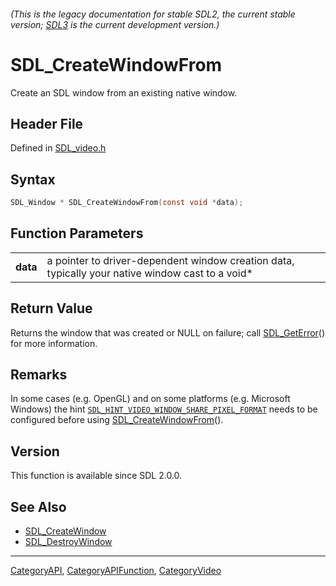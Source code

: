 ###### (This is the legacy documentation for stable SDL2, the current stable version; [SDL3](https://wiki.libsdl.org/SDL3/) is the current development version.)
# SDL_CreateWindowFrom

Create an SDL window from an existing native window.

## Header File

Defined in [SDL_video.h](https://github.com/libsdl-org/SDL/blob/SDL2/include/SDL_video.h)

## Syntax

```c
SDL_Window * SDL_CreateWindowFrom(const void *data);

```

## Function Parameters

|              |                                                                                                  |
| ------------ | ------------------------------------------------------------------------------------------------ |
| **data**     | a pointer to driver-dependent window creation data, typically your native window cast to a void* |

## Return Value

Returns the window that was created or NULL on failure; call
[SDL_GetError](SDL_GetError)() for more information.

## Remarks

In some cases (e.g. OpenGL) and on some platforms (e.g. Microsoft Windows)
the hint
[`SDL_HINT_VIDEO_WINDOW_SHARE_PIXEL_FORMAT`](SDL_HINT_VIDEO_WINDOW_SHARE_PIXEL_FORMAT)
needs to be configured before using
[SDL_CreateWindowFrom](SDL_CreateWindowFrom)().

## Version

This function is available since SDL 2.0.0.

## See Also

- [SDL_CreateWindow](SDL_CreateWindow)
- [SDL_DestroyWindow](SDL_DestroyWindow)

----
[CategoryAPI](CategoryAPI), [CategoryAPIFunction](CategoryAPIFunction), [CategoryVideo](CategoryVideo)

